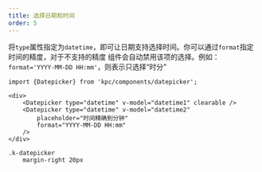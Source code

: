```yaml
---
title: 选择日期和时间
order: 5
---
```


将`type`属性指定为`datetime`，即可让日期支持选择时间。你可以通过`format`指定时间的精度，对于不支持的精度
组件会自动禁用该项的选择。例如：`format='YYYY-MM-DD HH:mm'`，则表示只选择“时分”

```vdt
import {Datepicker} from 'kpc/components/datepicker';

<div>
    <Datepicker type="datetime" v-model="datetime1" clearable />
    <Datepicker type="datetime" v-model="datetime2" 
        placeholder="时间精确到分钟"
        format="YYYY-MM-DD HH:mm"
    />
</div>
```

```styl
.k-datepicker
    margin-right 20px
```
